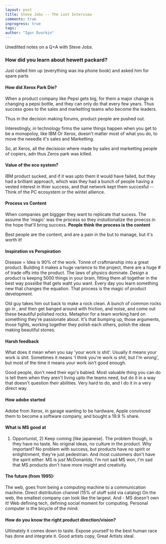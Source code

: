 ```yaml
--- 
layout: post
title: Steve Jobs -- The Lost Interview
comments: true
inprogress: true
tags: 
author: "Igor Dvorkin"
--- 
```


Uneditted notes on a Q+A with Steve Jobs.

### How did you learn about hewett packard? 

Just called him up (everything was ina  phone book) and asked him for spare parts


#### How did Xerox Park Die?

When a product company like Pepsi gets big, for them a major change is changing a pepsi bottle, and they can only do that every few years. Thus success goes to the sales and marketting teams who become the leaders. 

Thus in the decision making forums, product people are pushed out. 

Interestingly, in technology firms the same things happen when you get to be a monopoloy, like IBM Or Xerox, doesn't matter most of what you do, to move the neeedle it's sales and Marketting. 

So, at Xeros, all the decisiosn where made by sales and marketting people of copiers, adn thus Zeros park  was killed. 

#### Value of the eco system?

IBM product sucked, and if it was upto them it would have failed, but they had a brilliant approach, which was they had a bunch of people having a vested interest in thier success, and that network kept them succesful -- Think of the PC ecosystem or the wintel allience.

#### Process vs Content
When companies get biggger they want to replicate that sucess. The assume the 'magic' was the process so they instuitionalize the proecss in the hope that'll bring success.  **People think the process is the content**

Best people are the content, and are a pain in the but to manage, but it's worth it!

#### Inspiration vs Perspiration

Disease = Idea is 90% of the work. Tonne of craftmanship into a great product. Building it makes a huge varience to the project, there are a huge # of trade offs into the product. The laws of physics dominate. Design a product is keepng 5000 things in your brain, fitting them all together in the best way possilbe that gets waht you want. Every day you learn something new that changes the equation.    That process is the magic of product development. 


Old guy takes him out back to make a rock clean. A bunch of common rocks go in , and then get banged around with friction, and noise, and come out these beautiful polished rocks.  Metaphor for a team working hard on something they're passionate about. It's that bumping up, those arguments, those fights, working together they polish each others, polish the ideas making beautiful stones. 


#### Harsh feedback
What does it mean when you say 'your work is shit'. Usually it means your work is shit. Sometimes it means 'I think you're work is shit, but I'm wrong', but most of the time it means your work isn't good enough.


Good people, don't need their ego's babied. Most valuable thing you can do is tell them when they aren't living upto the teams need, but do it in a way that doesn't question their abilities.   Very hard to do, and I do it in a very direct way.

#### How adobe started
Adobe from Xerox, in garage wanting to be hardware, Apple convinced them to become a software company, and bought a 19.9 % share. 


#### What is MS good at

1) Opportunist, 2) Keep coming (like japanese). The problem though, is they have no taste.  No original ideas, no culture in the product. Why important? No problem with success, but products have no spirit or enlightnment, they're just pedestrian. And most customers don't have the spirit either.  MS is just McDonanlds. I'm not sad MS won, I'm sad that MS products don't have more insight and creativity.


#### The future (from 1995): 
   The web, goes from being a computing machine to a communication machine. 
   Direct distribution channel (15% of stuff sold via catalog) 
   On the web, the smallest company can look like the largest. 
   And - MS doesn't own it!
   Web defining tech, defining social moment for computing. 
   Personal computer is the bicycle of the mind.

#### How do you know the right product direction/vision? 

Ultimately it comes down to taste. Expose yourself to the best human race has done and integrate it.   Good artists copy, Great Artists steal. 

